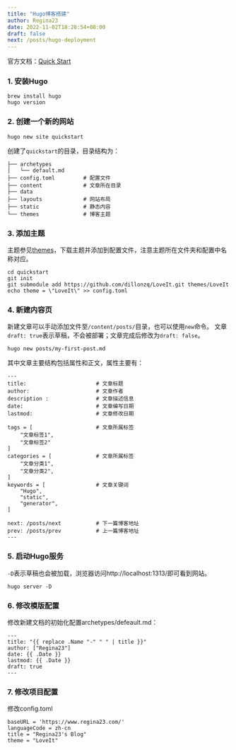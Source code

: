 ```yaml
---
title: "Hugo博客搭建"
author: Regina23
date: 2022-11-02T18:28:54+08:00
draft: false
next: /posts/hugo-deployment
---
```


官方文档：[Quick Start](https://gohugo.io/getting-started/quick-start/)

### 1. 安装Hugo

```
brew install hugo
hugo version
```

### 2. 创建一个新的网站

```
hugo new site quickstart
```

创建了`quickstart`的目录，目录结构为：

```
├── archetypes
│   └── default.md
├── config.toml         # 配置文件
├── content             # 文章所在目录
├── data                
├── layouts             # 网站布局
├── static              # 静态内容
└── themes              # 博客主题
```

### 3. 添加主题

主题参见[themes](https://themes.gohugo.io/)，下载主题并添加到配置文件，注意主题所在文件夹和配置中名称对应。

```
cd quickstart
git init
git submodule add https://github.com/dillonzq/LoveIt.git themes/LoveIt
echo theme = \"LoveIt\" >> config.toml
```

### 4. 新建内容页

新建文章可以手动添加文件至`/content/posts/`目录，也可以使用`new`命令。
文章`draft: true`表示草稿，不会被部署；文章完成后修改为`draft: false`。

```
hugo new posts/my-first-post.md
```

其中文章主要结构包括属性和正文，属性主要有：

```
---
title:                      # 文章标题
author:                     # 文章作者
description :               # 文章描述信息
date:                       # 文章编写日期
lastmod:                    # 文章修改日期

tags = [                    # 文章所属标签
    "文章标签1",
    "文章标签2"
]
categories = [              # 文章所属标签
    "文章分类1",
    "文章分类2",
]
keywords = [                # 文章关键词
    "Hugo",
    "static",
    "generator",
]

next: /posts/next           # 下一篇博客地址
prev: /posts/prev           # 上一篇博客地址
---
```

### 5. 启动Hugo服务

`-D`表示草稿也会被加载，浏览器访问http://localhost:1313/即可看到网站。

```
hugo server -D
```

### 6. 修改模版配置

修改新建文档的初始化配置archetypes/defeault.md：

```
---
title: "{{ replace .Name "-" " " | title }}"
author: ["Regina23"]
date: {{ .Date }}
lastmod: {{ .Date }}
draft: true
---
```

### 7. 修改项目配置

修改config.toml

```
baseURL = 'https://www.regina23.com/'
languageCode = zh-cn
title = "Regina23's Blog"
theme = "LoveIt"
```
